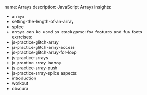 name: Arrays
description: JavaScript Arrays
insights:
  - arrays
  - setting-the-length-of-an-array
  - splice
  - arrays-can-be-used-as-stack
game: foo-features-and-fun-facts
exercises:
  - js-practice-glitch-array
  - js-practice-glitch-array-access
  - js-practice-glitch-array-for-loop
  - js-practice-arrays
  - js-practice-array-isarray
  - js-practice-array-push
  - js-practice-array-splice
aspects:
  - introduction
  - workout
  - obscura
 
